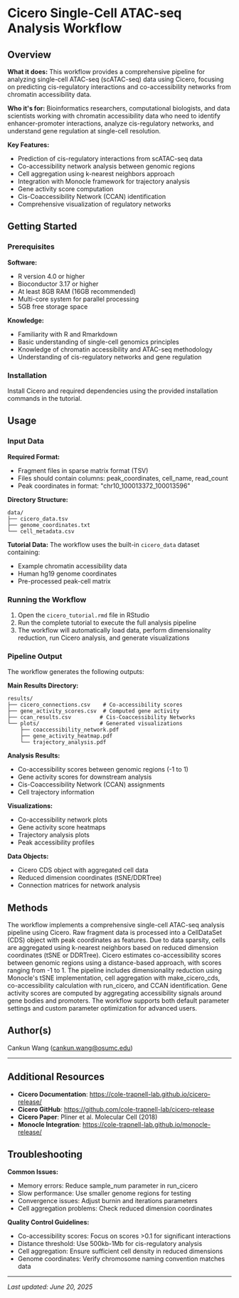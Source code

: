# Cicero Single-Cell ATAC-seq Analysis Workflow

## Overview

**What it does:** This workflow provides a comprehensive pipeline for analyzing single-cell ATAC-seq (scATAC-seq) data using Cicero, focusing on predicting cis-regulatory interactions and co-accessibility networks from chromatin accessibility data.

**Who it's for:** Bioinformatics researchers, computational biologists, and data scientists working with chromatin accessibility data who need to identify enhancer-promoter interactions, analyze cis-regulatory networks, and understand gene regulation at single-cell resolution.

**Key Features:**

- Prediction of cis-regulatory interactions from scATAC-seq data
- Co-accessibility network analysis between genomic regions
- Cell aggregation using k-nearest neighbors approach
- Integration with Monocle framework for trajectory analysis
- Gene activity score computation
- Cis-Coaccessibility Network (CCAN) identification
- Comprehensive visualization of regulatory networks

## Getting Started

### Prerequisites

**Software:**

- R version 4.0 or higher
- Bioconductor 3.17 or higher
- At least 8GB RAM (16GB recommended)
- Multi-core system for parallel processing
- 5GB free storage space

**Knowledge:**

- Familiarity with R and Rmarkdown
- Basic understanding of single-cell genomics principles
- Knowledge of chromatin accessibility and ATAC-seq methodology
- Understanding of cis-regulatory networks and gene regulation

### Installation

Install Cicero and required dependencies using the provided installation commands in the tutorial.

## Usage

### Input Data

**Required Format:**

- Fragment files in sparse matrix format (TSV)
- Files should contain columns: peak_coordinates, cell_name, read_count
- Peak coordinates in format: "chr10_100013372_100013596"

**Directory Structure:**

```
data/
├── cicero_data.tsv
├── genome_coordinates.txt
└── cell_metadata.csv
```

**Tutorial Data:** The workflow uses the built-in `cicero_data` dataset containing:

- Example chromatin accessibility data
- Human hg19 genome coordinates
- Pre-processed peak-cell matrix

### Running the Workflow

1. Open the `cicero_tutorial.rmd` file in RStudio
2. Run the complete tutorial to execute the full analysis pipeline
3. The workflow will automatically load data, perform dimensionality reduction, run Cicero analysis, and generate visualizations

### Pipeline Output

The workflow generates the following outputs:

**Main Results Directory:**

```
results/
├── cicero_connections.csv    # Co-accessibility scores
├── gene_activity_scores.csv  # Computed gene activity
├── ccan_results.csv         # Cis-Coaccessibility Networks
└── plots/                   # Generated visualizations
    ├── coaccessibility_network.pdf
    ├── gene_activity_heatmap.pdf
    └── trajectory_analysis.pdf
```

**Analysis Results:**

- Co-accessibility scores between genomic regions (-1 to 1)
- Gene activity scores for downstream analysis
- Cis-Coaccessibility Network (CCAN) assignments
- Cell trajectory information

**Visualizations:**

- Co-accessibility network plots
- Gene activity score heatmaps
- Trajectory analysis plots
- Peak accessibility profiles

**Data Objects:**

- Cicero CDS object with aggregated cell data
- Reduced dimension coordinates (tSNE/DDRTree)
- Connection matrices for network analysis

## Methods

The workflow implements a comprehensive single-cell ATAC-seq analysis pipeline using Cicero. Raw fragment data is processed into a CellDataSet (CDS) object with peak coordinates as features. Due to data sparsity, cells are aggregated using k-nearest neighbors based on reduced dimension coordinates (tSNE or DDRTree). Cicero estimates co-accessibility scores between genomic regions using a distance-based approach, with scores ranging from -1 to 1. The pipeline includes dimensionality reduction using Monocle's tSNE implementation, cell aggregation with make_cicero_cds, co-accessibility calculation with run_cicero, and CCAN identification. Gene activity scores are computed by aggregating accessibility signals around gene bodies and promoters. The workflow supports both default parameter settings and custom parameter optimization for advanced users.

## Author(s)

Cankun Wang (cankun.wang@osumc.edu)

---

## Additional Resources

- **Cicero Documentation**: https://cole-trapnell-lab.github.io/cicero-release/
- **Cicero GitHub**: https://github.com/cole-trapnell-lab/cicero-release
- **Cicero Paper**: Pliner et al. Molecular Cell (2018)
- **Monocle Integration**: https://cole-trapnell-lab.github.io/monocle-release/

## Troubleshooting

**Common Issues:**

- Memory errors: Reduce sample_num parameter in run_cicero
- Slow performance: Use smaller genome regions for testing
- Convergence issues: Adjust burnin and iterations parameters
- Cell aggregation problems: Check reduced dimension coordinates

**Quality Control Guidelines:**

- Co-accessibility scores: Focus on scores >0.1 for significant interactions
- Distance threshold: Use 500kb-1Mb for cis-regulatory analysis
- Cell aggregation: Ensure sufficient cell density in reduced dimensions
- Genome coordinates: Verify chromosome naming convention matches data

---

_Last updated: June 20, 2025_
